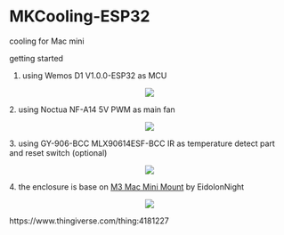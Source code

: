 MKCooling-ESP32
===============
cooling for Mac mini 

getting started
1. using Wemos D1 V1.0.0-ESP32 as MCU
<p align="center" >
  <img src="https://github.com/mistak1992/MKCooling-ESP32/blob/master/img/Wemos-D1-V1-0-0-ESP32-WiFi-and-Bluetooth-module-development-module-CP2104-development-board-Computer.jpg?raw=true" float=left>
</p>
2. using Noctua NF-A14 5V PWM as main fan
<p align="center" >
  <img src="https://github.com/mistak1992/MKCooling-ESP32/blob/master/img/NOCTUA.jpg?raw=true" float=left>
</p>
3. using GY-906-BCC MLX90614ESF-BCC IR as temperature detect part and reset switch (optional)
<p align="center" >
  <img src="https://github.com/mistak1992/MKCooling-ESP32/blob/master/img/MLX90614.jpg?raw=true" float=left>
</p>
4. the enclosure is base on <a href="https://www.thingiverse.com/thing:3167987">M3 Mac Mini Mount</a> by EidolonNight 
<p align="center" >
  <img src="https://github.com/mistak1992/MKCooling-ESP32/blob/master/img/mkcooling_enclosure.jpg?raw=true" float=left>
</p>
https://www.thingiverse.com/thing:4181227
